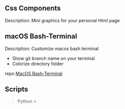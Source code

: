 ## Css Components
Description: Mini graphics for your personal Html page

## macOS Bash-Terminal
Description: Customize macos bash terminal
* Show git branch name on your terminal
* Colorize directory folder

repo [MacOS Bash-Terminal](https://github.com/spiroskarathanassis/Tools/tree/master/MacOS%20Bash-Terminal)

## Scripts
> Python > 
